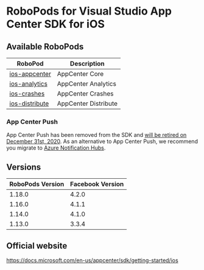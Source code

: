 # RoboPods for Visual Studio App Center SDK for iOS

## Available RoboPods

| RoboPod                           | Description                               |
|-----------------------------------|-------------------------------------------|
| [ios-appcenter](ios-core/)        | AppCenter Core                            |
| [ios-analytics](ios-analytics/)   | AppCenter Analytics                       |
| [ios-crashes](ios-crashes/)       | AppCenter Crashes                         |
| [ios-distribute](ios-distribute/) | AppCenter Distribute                      |

### App Center Push
App Center Push has been removed from the SDK and [will be retired on December 31st, 2020](https://devblogs.microsoft.com/appcenter/migrating-off-app-center-push/).
As an alternative to App Center Push, we recommend you migrate to [Azure Notification Hubs](../azure/ios-notification-hubs).

## Versions

| RoboPods Version  | Facebook Version    |
|-------------------|---------------------|
| 1.18.0            | 4.2.0               |
| 1.16.0            | 4.1.1               |
| 1.14.0            | 4.1.0               |
| 1.13.0            | 3.3.4               |

## Official website

https://docs.microsoft.com/en-us/appcenter/sdk/getting-started/ios

